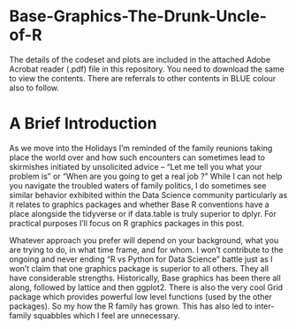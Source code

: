 # Base-Graphics-The-Drunk-Uncle-of-R

The details of the codeset and plots are included in the attached Adobe Acrobat reader (.pdf) file in this repository. 
You need to download the same to view the contents. There are referrals to other contents in BLUE colour also to follow.

A Brief Introduction
=======================
As we move into the Holidays I’m reminded of the family reunions taking place the world over and how such encounters can sometimes lead to skirmishes initiated by unsolicited advice  – “Let me tell you what your problem is” or “When are you going to get a real job ?” While I can not help you navigate the troubled waters of family politics, I do sometimes see similar behavior exhibited within the Data Science community particularly as it relates to graphics packages and whether Base R conventions have a place alongside the tidyverse or if data.table is truly superior to dplyr. For practical purposes I’ll focus on R graphics packages in this post.

Whatever approach you prefer will depend on your background, what you are trying to do, in what time frame, and for whom. I won’t contribute to the ongoing and never ending “R vs Python for Data Science” battle just as I won’t claim that one graphics package is superior to all others. They all have considerable strengths. Historically, Base graphics has been there all along, followed by lattice and then ggplot2. There is also the very cool Grid package which provides powerful low level functions (used by the other packages). So my how the R family has grown. This has also led to inter-family squabbles which I feel are unnecessary.
